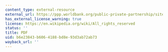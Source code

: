 ```yaml
---
content_type: external-resource
external_url: https://ppp.worldbank.org/public-private-partnership/sites/default/files/2024-08/wb_energy_and_regulation_principles_and_a_model_law_2006_english.pdf
has_external_license_warning: true
license: https://en.wikipedia.org/wiki/All_rights_reserved
status: ''
title: PDF
uid: b6e23843-b606-4188-bd8e-93d3ab72ab73
wayback_url: ''
---
```

